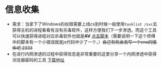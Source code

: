 # 信息收集

+ 需求：当拿下了Windows的权限需要上线cs到时候一般使用`tasklist /svc`去获得主机的进程看看有没有杀毒软件，这样方便我们下一步渗透。而这个工具可以快速获得进程对应杀毒软件也就是**AV** [点击脚本](https://github.com/gh0stkey/avList)（需要说明一下这个师傅中的脚本有一个小错误就是js代码中少了一个，）~~自己有机会去写一个cna的插件吧 2333~~
+ 在进行内网渗透的过程中获得信息是非常重要的这里分享一个内网渗透中获得浏览器密码的工具 [下载地址](https://github.com/moonD4rk/HackBrowserData)
